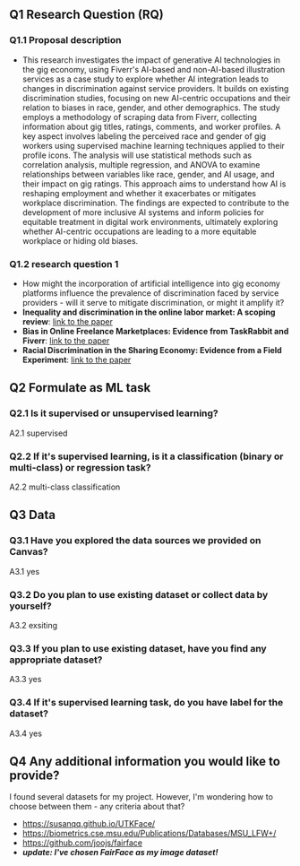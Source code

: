 ## Q1 Research Question (RQ)
### Q1.1 Proposal description
- This research investigates the impact of generative AI technologies in the gig economy, using Fiverr's AI-based and non-AI-based illustration services as a case study to explore whether AI integration leads to changes in discrimination against service providers. It builds on existing discrimination studies, focusing on new AI-centric occupations and their relation to biases in race, gender, and other demographics. The study employs a methodology of scraping data from Fiverr, collecting information about gig titles, ratings, comments, and worker profiles. A key aspect involves labeling the perceived race and gender of gig workers using supervised machine learning techniques applied to their profile icons. The analysis will use statistical methods such as correlation analysis, multiple regression, and ANOVA to examine relationships between variables like race, gender, and AI usage, and their impact on gig ratings. This approach aims to understand how AI is reshaping employment and whether it exacerbates or mitigates workplace discrimination. The findings are expected to contribute to the development of more inclusive AI systems and inform policies for equitable treatment in digital work environments, ultimately exploring whether AI-centric occupations are leading to a more equitable workplace or hiding old biases.

### Q1.2 research question 1
- How might the incorporation of artificial intelligence into gig economy platforms influence the prevalence of discrimination faced by service providers - will it serve to mitigate discrimination, or might it amplify it?
 - **Inequality and discrimination in the online labor market: A scoping review**: [link to the paper](https://journals-sagepub-com.proxy.uchicago.edu/share/VEPU5GK3GMYTAPG4HBXJ?target=10.1177/14614448221151200)
 - **Bias in Online Freelance Marketplaces: Evidence from TaskRabbit and Fiverr**: [link to the paper](https://dl.acm.org/doi/10.1145/2998181.2998327)
 - **Racial Discrimination in the Sharing Economy: Evidence from a Field Experiment**: [link to the paper](https://www.aeaweb.org/articles?id=10.1257/app.20160213)

## Q2 Formulate as ML task
### Q2.1 Is it supervised or unsupervised learning?
A2.1 supervised

### Q2.2 If it's supervised learning, is it a classification (binary or multi-class) or regression task?
A2.2 multi-class classification

## Q3 Data
### Q3.1 Have you explored the data sources we provided on Canvas?
A3.1 yes

### Q3.2 Do you plan to use existing dataset or collect data by yourself?
A3.2 exsiting

### Q3.3 If you plan to use existing dataset, have you find any appropriate dataset?
A3.3 yes

### Q3.4 If it's supervised learning task, do you have label for the dataset?
A3.4 yes

## Q4 Any additional information you would like to provide?
I found several datasets for my project. However, I'm wondering how to choose between them - any criteria about that?

- https://susanqq.github.io/UTKFace/
- https://biometrics.cse.msu.edu/Publications/Databases/MSU_LFW+/
- https://github.com/joojs/fairface
- ***update: I've chosen FairFace as my image dataset!***
